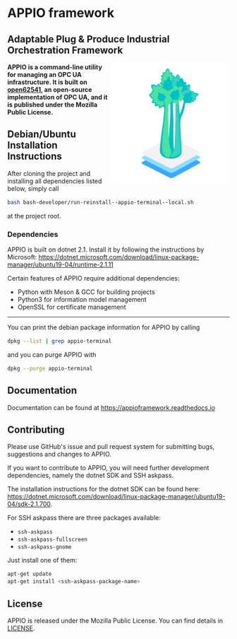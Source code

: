 # APPIO framework

## Adaptable Plug & Produce Industrial Orchestration Framework

<a href="http://apppioframework.org" target="_blank">
<img style="float: right;" src="logo.png">
</a>

**APPIO is a command-line utility for managing an OPC UA infrastructure. It is built on [open62541](https://github.com/open62541/open62541/), an open-source implementation of OPC UA, and it is published under the Mozilla Public License.**

## Debian/Ubuntu Installation Instructions

After cloning the project and installing all dependencies listed below, simply call 

```bash
bash bash-developer/run-reinstall--appio-terminal--local.sh
```

at the project root.

### Dependencies

APPIO is built on dotnet 2.1. Install it by following the instructions by Microsoft: https://dotnet.microsoft.com/download/linux-package-manager/ubuntu19-04/runtime-2.1.11 

Certain features of APPIO require additional dependencies:

- Python with Meson & GCC for building projects
- Python3 for information model management
- OpenSSL for certificate management

---

You can print the debian package information for APPIO by calling

```bash
dpkg --list | grep appio-terminal
```

and you can purge APPIO with

```bash
dpkg --purge appio-terminal
```

## Documentation

Documentation can be found at https://appioframework.readthedocs.io

## Contributing

Please use GitHub's issue and pull request system for submitting bugs, suggestions and changes to APPIO.

If you want to contribute to APPIO, you will need further development dependencies, namely the dotnet SDK and SSH askpass.

The installation instructions for the dotnet SDK can be found here: https://dotnet.microsoft.com/download/linux-package-manager/ubuntu19-04/sdk-2.1.700.

For SSH askpass there are three packages available:

- `ssh-askpass`
- `ssh-askpass-fullscreen`
- `ssh-askpass-gnome`

Just install one of them:  

```bash
apt-get update  
apt-get install <ssh-askpass-package-name>
```

## License

APPIO is released under the Mozilla Public License. You can find details in [LICENSE](LICENSE).
